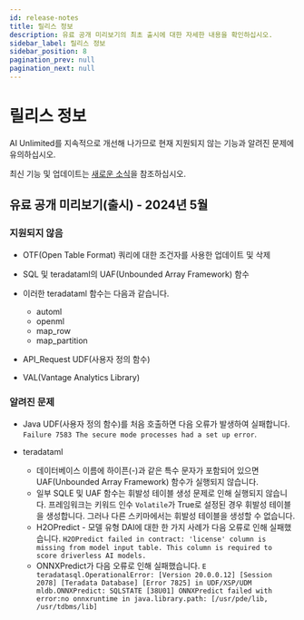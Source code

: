 ```yaml
---
id: release-notes
title: 릴리스 정보
description: 유료 공개 미리보기의 최초 출시에 대한 자세한 내용을 확인하십시오.
sidebar_label: 릴리스 정보
sidebar_position: 8
pagination_prev: null
pagination_next: null
---
```


# 릴리스 정보

AI Unlimited를 지속적으로 개선해 나가므로 현재 지원되지 않는 기능과 알려진 문제에 유의하십시오. 

최신 기능 및 업데이트는 [새로운 소식](./index.md)을 참조하십시오.


## 유료 공개 미리보기(출시) - 2024년 5월

### 지원되지 않음

- OTF(Open Table Format) 쿼리에 대한 조건자를 사용한 업데이트 및 삭제
  
- SQL 및 teradataml의 UAF(Unbounded Array Framework) 함수
  
- 이러한 teradataml 함수는 다음과 같습니다.
  - automl 
  - openml  
  - map_row 
  - map_partition

- API_Request UDF(사용자 정의 함수)

- VAL(Vantage Analytics Library)

### 알려진 문제

- Java UDF(사용자 정의 함수)를 처음 호출하면 다음 오류가 발생하여 실패합니다. `Failure 7583 The secure mode processes had a set up error`.

- teradataml
  - 데이터베이스 이름에 하이픈(-)과 같은 특수 문자가 포함되어 있으면 UAF(Unbounded Array Framework) 함수가 실행되지 않습니다. 
  - 일부 SQLE 및 UAF 함수는 휘발성 테이블 생성 문제로 인해 실행되지 않습니다. 프레임워크는 키워드 인수 `Volatile`가 True로 설정된 경우 휘발성 테이블을 생성합니다. 그러나 다른 스키마에서는 휘발성 테이블을 생성할 수 없습니다.
  - H2OPredict - 모델 유형 DAI에 대한 한 가지 사례가 다음 오류로 인해 실패했습니다. `H2OPredict failed in contract: 'license' column is missing from model input table. This column is required to score driverless AI models.`
  - ONNXPredict가 다음 오류로 인해 실패했습니다. `E teradatasql.OperationalError: [Version 20.0.0.12] [Session 2078] [Teradata Database] [Error 7825] in UDF/XSP/UDM mldb.ONNXPredict: SQLSTATE [38U01] ONNXPredict failed with error:no onnxruntime in java.library.path: [/usr/pde/lib, /usr/tdbms/lib]`